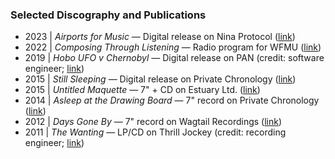 ### Selected Discography and Publications
- 2023 | *Airports for Music* — Digital release on Nina Protocol ([link](https://hubs.ninaprotocol.com/airportsformusic/))
- 2022 | *Composing Through Listening* — Radio program for WFMU ([link](https://wfmu.org/playlists/shows/119916))
- 2019 | *Hobo UFO v Chernobyl* — Digital release on PAN (credit: software engineer; [link](https://p-a-n.org/release/james-hoff-hobo-ufo-v-chernobyl/))
- 2015 | *Still Sleeping* — Digital release on Private Chronology ([link](/private-chronology/10))
- 2015 | *Untitled Maquette* — 7" + CD on Estuary Ltd. ([link](http://estuary-ltd.com/releases/est5007/))
- 2014 | *Asleep at the Drawing Board* — 7" record on Private Chronology ([link](/private-chronology/07))
- 2012 | *Days Gone By* — 7" record on Wagtail Recordings ([link](https://wagtailrecordings.bandcamp.com/album/reuben-son-days-gone-by))
- 2011 | *The Wanting* — LP/CD on Thrill Jockey (credit: recording engineer; [link](https://thrilljockey.com/products/the-wanting))
